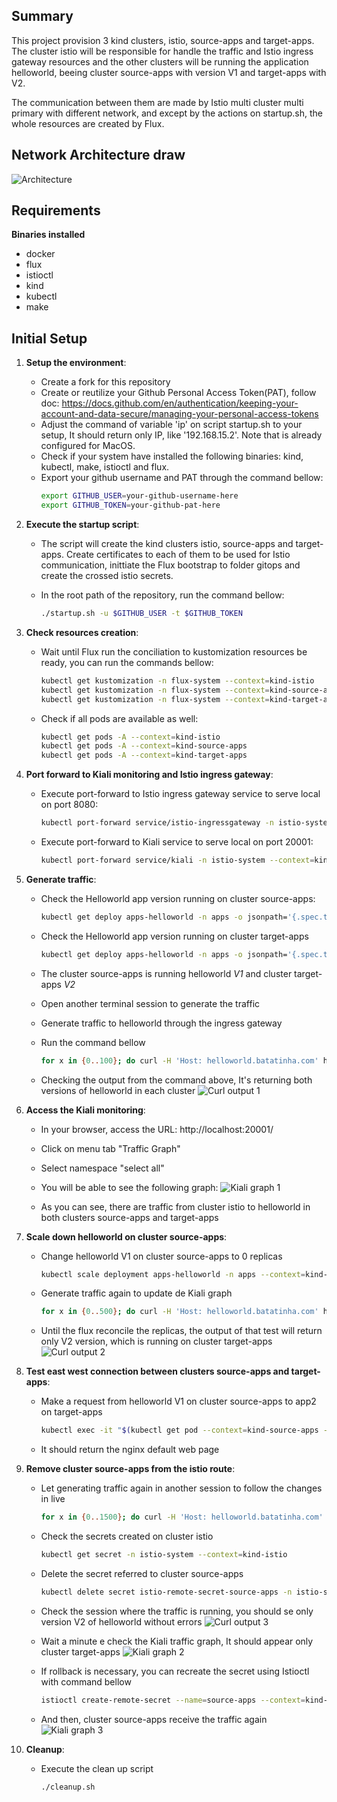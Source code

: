 ## Summary

This project provision 3 kind clusters, istio, source-apps and target-apps. The cluster istio will be responsible for handle the traffic and Istio ingress gateway resources and the other clusters will be running the application helloworld, beeing cluster source-apps with version V1 and target-apps with V2.

The communication between them are made by Istio multi cluster multi primary with different network, and except by the actions on startup.sh, the whole resources are created by Flux.

## Network Architecture draw
![Architecture](./images/architecture.jpg)

## Requirements

**Binaries installed**
- docker
- flux
- istioctl
- kind
- kubectl
- make

## Initial Setup
1. **Setup the environment**:
   - Create a fork for this repository
   - Create or reutilize your Github Personal Access Token(PAT), follow doc: https://docs.github.com/en/authentication/keeping-your-account-and-data-secure/managing-your-personal-access-tokens
   - Adjust the command of variable 'ip' on script startup.sh to your setup, It should return only IP, like '192.168.15.2'. Note that is already configured for MacOS.
   - Check if your system have installed the following binaries: kind, kubectl, make, istioctl and flux.
   - Export your github username and PAT through the command bellow:
        ```bash
        export GITHUB_USER=your-github-username-here
        export GITHUB_TOKEN=your-github-pat-here
        ```


2. **Execute the startup script**:
    - The script will create the kind clusters istio, source-apps and target-apps. Create certificates to each of them to be used for Istio communication, inittiate the Flux bootstrap to folder gitops and create the crossed istio secrets.
    
    - In the root path of the repository, run the command bellow:
        ```bash
        ./startup.sh -u $GITHUB_USER -t $GITHUB_TOKEN
        ```


3. **Check resources creation**:
    - Wait until Flux run the conciliation to kustomization resources be ready, you can run the commands bellow:
        ```bash
        kubectl get kustomization -n flux-system --context=kind-istio
        kubectl get kustomization -n flux-system --context=kind-source-apps
        kubectl get kustomization -n flux-system --context=kind-target-apps
        ```

    - Check if all pods are available as well:
        ```bash
        kubectl get pods -A --context=kind-istio
        kubectl get pods -A --context=kind-source-apps
        kubectl get pods -A --context=kind-target-apps
        ```


4. **Port forward to Kiali monitoring and Istio ingress gateway**:
    - Execute port-forward to Istio ingress gateway service to serve local on port 8080:
        ```bash
        kubectl port-forward service/istio-ingressgateway -n istio-system --context=kind-istio 8080:80 &
        ```

    - Execute port-forward to Kiali service to serve local on port 20001:
        ```bash
        kubectl port-forward service/kiali -n istio-system --context=kind-istio 20001:20001 &
        ```

5. **Generate traffic**:
    - Check the Helloworld app version running on cluster source-apps:
        ```bash
        kubectl get deploy apps-helloworld -n apps -o jsonpath='{.spec.template.spec.containers[0].image}' --context=kind-source-apps
        ```

    - Check the Helloworld app version running on cluster target-apps
        ```bash
        kubectl get deploy apps-helloworld -n apps -o jsonpath='{.spec.template.spec.containers[0].image}' --context=kind-target-apps
        ```
    - The cluster source-apps is running helloworld *V1* and cluster target-apps *V2*
    - Open another terminal session to generate the traffic
    - Generate traffic to helloworld through the ingress gateway
    - Run the command bellow
        ```bash
        for x in {0..100}; do curl -H 'Host: helloworld.batatinha.com' http://127.0.0.1:8080/hello; done
        ```
    
    - Checking the output from the command above, It's returning both versions of helloworld in each cluster
        ![Curl output 1](./images/curl-output-1.png)


6. **Access the Kiali monitoring**:
    - In your browser, access the URL: http://localhost:20001/
    - Click on menu tab "Traffic Graph"
    - Select namespace "select all"
    - You will be able to see the following graph:
        ![Kiali graph 1](./images/kiali-1.png)

    - As you can see, there are traffic from cluster istio to helloworld in both clusters source-apps and target-apps


7. **Scale down helloworld on cluster source-apps**:
    - Change helloworld V1 on cluster source-apps to 0 replicas
        ```bash
        kubectl scale deployment apps-helloworld -n apps --context=kind-source-apps --replicas=0
        ```

    - Generate traffic again to update de Kiali graph
        ```bash
        for x in {0..500}; do curl -H 'Host: helloworld.batatinha.com' http://127.0.0.1:8080/hello; done
        ```

    - Until the flux reconcile the replicas, the output of that test will return only V2 version, which is running on cluster target-apps
        ![Curl output 2](./images/curl-output-2.png)

8. **Test east west connection between clusters source-apps and target-apps**:
    - Make a request from helloworld V1 on cluster source-apps to app2 on target-apps
        ```bash
        kubectl exec -it "$(kubectl get pod --context=kind-source-apps -n apps -l app=apps-helloworld -o jsonpath='{.items[0].metadata.name}')" -n apps --context=kind-source-apps -- curl http://app2.apps2/
        ```
    - It should return the nginx default web page

9. **Remove cluster source-apps from the istio route**:
    - Let generating traffic again in another session to follow the changes in live
        ```bash
        for x in {0..1500}; do curl -H 'Host: helloworld.batatinha.com' http://127.0.0.1:8080/hello; done
        ```

    - Check the secrets created on cluster istio
        ```bash
        kubectl get secret -n istio-system --context=kind-istio
        ```

    - Delete the secret referred to cluster source-apps
        ```bash
        kubectl delete secret istio-remote-secret-source-apps -n istio-system --context=kind-istio
        ```

    - Check the session where the traffic is running, you should se only version V2 of helloworld without errors
        ![Curl output 3](./images/curl-output-3.png)
    
    - Wait a minute e check the Kiali traffic graph, It should appear only cluster target-apps
        ![Kiali graph 2](./images/kiali-2.png)

    - If rollback is necessary, you can recreate the secret using Istioctl with command bellow
        ```bash
        istioctl create-remote-secret --name=source-apps --context=kind-source-apps | kubectl apply --context=kind-istio -f -
        ```

    - And then, cluster source-apps receive the traffic again
    ![Kiali graph 3](./images/kiali-3.png)

10. **Cleanup**:
    - Execute the clean up script
        ```bash
        ./cleanup.sh
        ```

